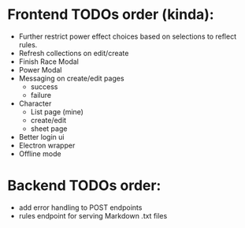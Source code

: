 # Frontend TODOs order (kinda):
* Further restrict power effect choices based on selections to reflect rules.
* Refresh collections on edit/create
* Finish Race Modal
* Power Modal
* Messaging on create/edit pages
  * success
  * failure
* Character
  * List page (mine)
  * create/edit
  * sheet page
* Better login ui
* Electron wrapper
* Offline mode

# Backend TODOs order:
* add error handling to POST endpoints
* rules endpoint for serving Markdown .txt files
